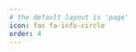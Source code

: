 ```yaml
---
# the default layout is 'page'
icon: fas fa-info-circle
order: 4
---
```


<object data="/assets/docs/resume_hyungtak_lee.pdf" width="100%" height="1080px" type='application/pdf'></object>
